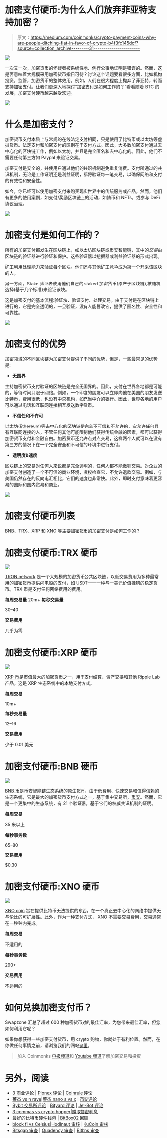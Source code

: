 # 加密支付硬币:为什么人们放弃菲亚特支持加密？

> 原文：<https://medium.com/coinmonks/crypto-payment-coins-why-are-people-ditching-fiat-in-favor-of-crypto-b4f3fc145dcf?source=collection_archive---------31----------------------->

![](img/d26383a0d5e84d4294314aeb874a9734.png)

一次又一次，加密货币的怀疑者被系统性地、例行公事地证明是错误的。然而，这是否意味着大规模采用加密货币指日可待？讨论这个话题要看很多方面，比如机构投资，监管，加密货币的整体效用。例如，人们在很大程度上抛弃了菲亚特，转而支持加密支付。让我们更深入地探讨“加密支付是如何工作的？”看看随着 BTC 的发展，加密支付硬币越来越受欢迎。

![](img/f528f6b895ada472482affd959d6985d.png)

# 什么是加密支付？

加密货币支付本质上与常规的在线法定支付相同，只是使用了比特币或以太坊等虚拟货币。法定支付和加密支付的区别在于支付方式。因此，大多数加密支付通过去中心化的区块链工作，例如以太坊，并且是完全匿名和去中心化的。因此，他们不需要任何第三方如 Paypal 来验证交易。

加密支付是安全的，并使用户通过他们的共识机制避免重复消费。支付所通过的共识机制，无论是工作证明还是利益证明，都将验证每一笔交易，以确保网络和支付的有效性和安全性。

如今，你已经可以使用加密支付来购买现实世界中的传统服务或产品。然而，他们有更多的使用案例，如支付/奖励区块链上的活动，如铸币和 NFTs，或参与 DeFi 协议治理。

![](img/d9eb289dcba2ab786e17d62ee8db81fa.png)

# 加密支付是如何工作的？

所有的加密支付都发生在区块链上，如以太坊区块链或币安智能链，其中的*交易*由区块链的验证器进行验证和保护。这些验证器以挖掘器或利益验证器的形式出现。

矿工利用处理能力来验证每个区块。他们还与其他矿工竞争成为第一个开采该区块的人。

另一方面，Stake 验证者使用他们自己的 staked 加密货币(原产于区块链),被随机选择(基于几个标准)来验证该块。

这是加密支付的基本流程:验证块、验证支付、处理交易。由于支付是在区块链上进行的，它是完全透明的，一旦验证，没有人能篡改它，提供了匿名性、安全性和可靠性。

![](img/d2482562c62f4e72e13eb511aea67331.png)

# 加密支付的优势

加密领域的不同区块链为加密支付提供了不同的优势，但是，一些最常见的优势是:

*   **无国界**

主持加密货币支付验证的区块链是完全无国界的。因此，支付在世界各地都是可能的，等待时间只限于网络。例如，一个印度的朋友可以立即向他在美国的朋友发送比特币，费用很低，也没有中央机构，如充当中介的银行。因此，世界各地的用户可以通过电话和互联网连接相互发送数字货币。

*   **不信任和不许可**

以太坊(Ethereum)等去中心化的区块链是完全不可信和不允许的，它允许任何具有互联网连接的人，不管任何其他可能限制他们获得传统金融的因素，都可以获得加密货币支付和金融自由。加密货币还允许点对点交易，这样两个人就可以在没有第三方的情况下在一个完全安全和不可信的环境中进行支付。

*   **透明度&速度**

区块链上的交易对任何人来说都是完全透明的，任何人都不能撤销交易。对企业的加密支付创造了一个不可信的商业环境，授权检查它，不允许退款交易。例如，与美国仍然存在的反向电汇相比，它们的速度也非常快。此外，即时支付意味着更容易的国际和国内贸易和商业。

![](img/f528f6b895ada472482affd959d6985d.png)

# 加密支付硬币列表

BNB、TRX、XRP 和 XNO 等主要加密货币的加密支付是如何工作的？

# 加密支付硬币:TRX 硬币

![](img/edeeebe8af902e468a78936d5a91b707.png)

[TRON network](https://tron.network/) 是一个大规模的加密货币公共区块链，以低交易费用为多种最常用的加密货币提供闪电般的支付，如 USDT——一种与一美元价值挂钩的稳定货币。TRX 币是支付任何网络费用的费用。

**每周交易量** 20m+ **每秒交易量**

30–40

**交易费用**

几乎为零

# 加密支付硬币:XRP 硬币

![](img/563249073457523726d953378bae5d2a.png)

[XRP 币](https://swapzone.io/currencies/ripple)是市值最大的加密货币之一，用于支付结算、资产交换和其他 Ripple Lab 产品。这是 XRP 生态系统中的本地支付方式。

**每周交易**

10m+

**每秒交易量**

12–16

**交易费用**

少于 0.01 美元

# 加密支付硬币:BNB 硬币

![](img/8da3c062fa0a76a1ab07dd8b29cbf1c8.png)

[BNB 币](https://www.binance.com/en/price/bnb)是币安智能链生态系统的原生货币，由于低费用、快速交易和值得信赖的生态系统，它是最大的加密货币支付方式之一，基于集中交易所，[币安](https://swapzone.io/currencies/binance-coin)。然而，它是一个更集中的生态系统，有 21 个验证器，基于它们的权威共识机制的证明。

**每周交易**

35 米以上

**每秒事务数**

65–80

**交易费用**

$0.30

# 加密支付硬币:XNO 硬币

![](img/d8f8f7afb6abc7307208da56ac29ca2a.png)

[XNO coin](https://nano.org/) 旨在提供比特币无法提供的东西，在一个真正去中心化的网络中提供无与伦比的可扩展性。此外，作为一种支付方式， [XNO](https://swapzone.io/currencies/nano) 不需要交易费用，交易通常在一秒钟内完成。

**每周交易**

不适用的

**每秒事务数**

290+

**交易费用**

不适用的

# 如何兑换加密支付币？

Swapzone 汇总了超过 600 种加密货币对的最佳汇率，为您带来最佳汇率，但您如何利用它呢？

如果你想获得一些加密支付货币，用 crypto 购物，你就处于有利位置。然而，在你做任何事情之前，请浏览我们的网站[这里](https://swapzone.io/)。

> 加入 Coinmonks [电报频道](https://t.me/coincodecap)和 [Youtube 频道](https://www.youtube.com/c/coinmonks/videos)了解加密交易和投资

# 另外，阅读

*   [3 商业评论](/coinmonks/3commas-review-an-excellent-crypto-trading-bot-2020-1313a58bec92) | [Pionex 评论](https://coincodecap.com/pionex-review-exchange-with-crypto-trading-bot) | [Coinrule 评论](/coinmonks/coinrule-review-2021-a-beginner-friendly-crypto-trading-bot-daf0504848ba)
*   [莱杰 vs n rave](/coinmonks/ledger-vs-ngrave-zero-7e40f0c1d694)|[莱杰 nano s vs x](/coinmonks/ledger-nano-s-vs-x-battery-hardware-price-storage-59a6663fe3b0) | [币安评论](/coinmonks/binance-review-ee10d3bf3b6e)
*   [Bybit 交易所评论](/coinmonks/bybit-exchange-review-dbd570019b71) | [Bityard 评论](https://coincodecap.com/bityard-reivew) | [Jet-Bot 评论](https://coincodecap.com/jet-bot-review)
*   [3 commas vs crypto hopper](/coinmonks/3commas-vs-pionex-vs-cryptohopper-best-crypto-bot-6a98d2baa203)|[赚取加密利息](/coinmonks/earn-crypto-interest-b10b810fdda3)
*   最好的比特币[硬件钱包](/coinmonks/hardware-wallets-dfa1211730c6) | [BitBox02 回顾](/coinmonks/bitbox02-review-your-swiss-bitcoin-hardware-wallet-c36c88fff29)
*   [block fi vs Celsius](/coinmonks/blockfi-vs-celsius-vs-hodlnaut-8a1cc8c26630)|[Hodlnaut 审核](/coinmonks/hodlnaut-review-best-way-to-hodl-is-to-earn-interest-on-your-bitcoin-6658a8c19edf) | [KuCoin 审核](https://coincodecap.com/kucoin-review)
*   [Bitsgap 审查](/coinmonks/bitsgap-review-a-crypto-trading-bot-that-makes-easy-money-a5d88a336df2) | [Quadency 审查](/coinmonks/quadency-review-a-crypto-trading-automation-platform-3068eaa374e1) | [Bitbns 审查](/coinmonks/bitbns-review-38256a07e161)